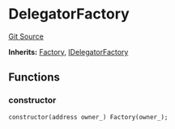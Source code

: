 # DelegatorFactory
[Git Source](https://github.com/symbioticfi/core/blob/df9ca184c8ea82a887fc1922bce2558281ce8e60/src/contracts/DelegatorFactory.sol)

**Inherits:**
[Factory](/Users/andreikorokhov/symbiotic/core/docs/autogen/src/src/contracts/common/Factory.sol/contract.Factory.md), [IDelegatorFactory](/Users/andreikorokhov/symbiotic/core/docs/autogen/src/src/interfaces/IDelegatorFactory.sol/interface.IDelegatorFactory.md)


## Functions
### constructor


```solidity
constructor(address owner_) Factory(owner_);
```

